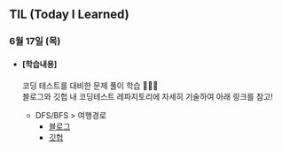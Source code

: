 ## TIL (Today I Learned)

### 6월 17일 (목)

- #### [학습내용]
  
  코딩 테스트를 대비한 문제 풀이 학습 🧑🏻‍💻    
  블로그와 깃헙 내 코딩테스트 레파지토리에 자세히 기술하여 아래 링크를 참고!
  
  - DFS/BFS > 여행경로
    - [블로그](https://green1229.tistory.com/143)
    - [깃헙](https://github.com/GREENOVER/CodingTest/tree/main/DFS:BFS_여행경로)

